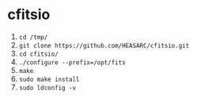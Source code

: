 # cfitsio
1. `cd /tmp/`
1. `git clone https://github.com/HEASARC/cfitsio.git`
1. `cd cfitsio/`
1. `./configure --prefix=/opt/fits`
1. `make`
1. `sudo make install`
1. `sudo ldconfig -v`